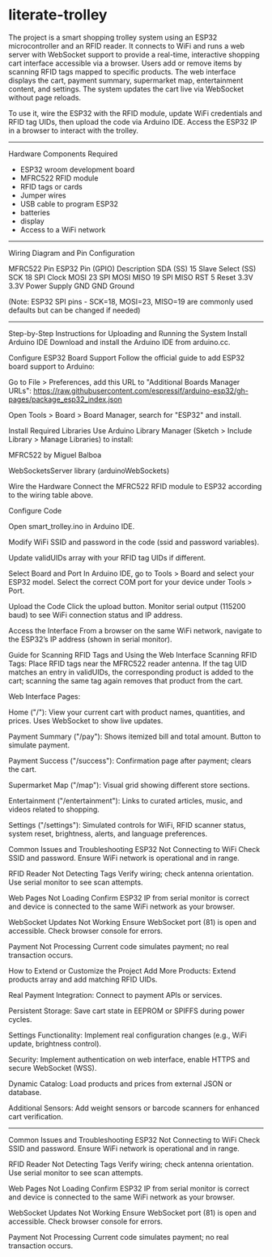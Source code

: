 # literate-trolley
The project is a smart shopping trolley system using an ESP32 microcontroller and an RFID reader. It connects to WiFi and runs a web server with WebSocket support to provide a real-time, interactive shopping cart interface accessible via a browser. Users add or remove items by scanning RFID tags mapped to specific products. The web interface displays the cart, payment summary, supermarket map, entertainment content, and settings. The system updates the cart live via WebSocket without page reloads.

To use it, wire the ESP32 with the RFID module, update WiFi credentials and RFID tag UIDs, then upload the code via Arduino IDE. Access the ESP32 IP in a browser to interact with the trolley.


*****
Hardware Components Required

* ESP32 wroom development board 
* MFRC522 RFID module
* RFID tags or cards
* Jumper wires
* USB cable to program ESP32
* batteries
* display
* Access to a WiFi network

********
Wiring Diagram and Pin Configuration

MFRC522 Pin	   ESP32 Pin (GPIO)  	Description
SDA (SS)	     15	                Slave Select (SS)
SCK            18	                SPI Clock
MOSI	         23               	SPI MOSI
MISO	         19	                SPI MISO
RST	           5	                Reset
3.3V	         3.3V	              Power Supply
GND            GND	              Ground

(Note: ESP32 SPI pins - SCK=18, MOSI=23, MISO=19 are commonly used defaults but can be changed if needed)

************
Step-by-Step Instructions for Uploading and Running the System
Install Arduino IDE
Download and install the Arduino IDE from arduino.cc.

Configure ESP32 Board Support
Follow the official guide to add ESP32 board support to Arduino:

Go to File > Preferences, add this URL to "Additional Boards Manager URLs":
https://raw.githubusercontent.com/espressif/arduino-esp32/gh-pages/package_esp32_index.json

Open Tools > Board > Board Manager, search for "ESP32" and install.

Install Required Libraries
Use Arduino Library Manager (Sketch > Include Library > Manage Libraries) to install:

MFRC522 by Miguel Balboa

WebSocketsServer library (arduinoWebSockets)

Wire the Hardware
Connect the MFRC522 RFID module to ESP32 according to the wiring table above.

Configure Code

Open smart_trolley.ino in Arduino IDE.

Modify WiFi SSID and password in the code (ssid and password variables).

Update validUIDs array with your RFID tag UIDs if different.

Select Board and Port
In Arduino IDE, go to Tools > Board and select your ESP32 model.
Select the correct COM port for your device under Tools > Port.

Upload the Code
Click the upload button. Monitor serial output (115200 baud) to see WiFi connection status and IP address.

Access the Interface
From a browser on the same WiFi network, navigate to the ESP32’s IP address (shown in serial monitor).

Guide for Scanning RFID Tags and Using the Web Interface
Scanning RFID Tags:
Place RFID tags near the MFRC522 reader antenna. If the tag UID matches an entry in validUIDs, the corresponding product is added to the cart; scanning the same tag again removes that product from the cart.

Web Interface Pages:

Home ("/"): View your current cart with product names, quantities, and prices. Uses WebSocket to show live updates.

Payment Summary ("/pay"): Shows itemized bill and total amount. Button to simulate payment.

Payment Success ("/success"): Confirmation page after payment; clears the cart.

Supermarket Map ("/map"): Visual grid showing different store sections.

Entertainment ("/entertainment"): Links to curated articles, music, and videos related to shopping.

Settings ("/settings"): Simulated controls for WiFi, RFID scanner status, system reset, brightness, alerts, and language preferences.

Common Issues and Troubleshooting
ESP32 Not Connecting to WiFi
Check SSID and password. Ensure WiFi network is operational and in range.

RFID Reader Not Detecting Tags
Verify wiring; check antenna orientation. Use serial monitor to see scan attempts.

Web Pages Not Loading
Confirm ESP32 IP from serial monitor is correct and device is connected to the same WiFi network as your browser.

WebSocket Updates Not Working
Ensure WebSocket port (81) is open and accessible. Check browser console for errors.

Payment Not Processing
Current code simulates payment; no real transaction occurs.

How to Extend or Customize the Project
Add More Products: Extend products array and add matching RFID UIDs.

Real Payment Integration: Connect to payment APIs or services.

Persistent Storage: Save cart state in EEPROM or SPIFFS during power cycles.

Settings Functionality: Implement real configuration changes (e.g., WiFi update, brightness control).

Security: Implement authentication on web interface, enable HTTPS and secure WebSocket (WSS).

Dynamic Catalog: Load products and prices from external JSON or database.

Additional Sensors: Add weight sensors or barcode scanners for enhanced cart verification.

**********************

Common Issues and Troubleshooting
ESP32 Not Connecting to WiFi
Check SSID and password. Ensure WiFi network is operational and in range.

RFID Reader Not Detecting Tags
Verify wiring; check antenna orientation. Use serial monitor to see scan attempts.

Web Pages Not Loading
Confirm ESP32 IP from serial monitor is correct and device is connected to the same WiFi network as your browser.

WebSocket Updates Not Working
Ensure WebSocket port (81) is open and accessible. Check browser console for errors.

Payment Not Processing
Current code simulates payment; no real transaction occurs.
